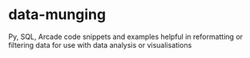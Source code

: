 # data-munging
Py, SQL, Arcade code snippets and examples helpful in reformatting or filtering data for use with data analysis or visualisations
